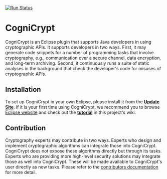 [![Run Status](https://api.shippable.com/projects/592827ff79553f0700b4c956/badge?branch=master)](https://app.shippable.com/github/CROSSINGTUD/CogniCrypt)

# CogniCrypt

CogniCrypt is an Eclipse plugin that supports Java developers in using cryptographic APIs. It supports developers in two ways. First, it may generate code snippets for a number of programming tasks that involve cryptography, e.g., communication over a secure channel, data encryption, and long-term archiving. Second, it continuously runs a suite of static analyses in the background that check the  developer's code for misuses of cryptographic APIs.

## Installation

To set up CogniCrypt in your own Eclipse, please install it from the [**Update Site**](http://download.eclipse.org/cognicrypt/). If it is your first time using CogniCrypt, we recommend you to browse [Eclipse website](https://www.eclipse.org/cognicrypt/) and check out the [**tutorial**](https://github.com/CROSSINGTUD/CogniCrypt/wiki/Tutorial) in this project's wiki.


## Contribution

Cryptography experts may contribute in two ways. Experts who design and implement cryptographic algorithms can integrate those into CogniCrypt. CogniCrypt does not expose these algorithms directly but through its tasks. Experts who are providing more high-level security solutions may integrate those as well into CogniCrypt. These will be made available to CogniCrypt's user directly as new tasks. Please refer to the [contributors documentation](https://www.eclipse.org/cognicrypt/contributing/) for more detail.
